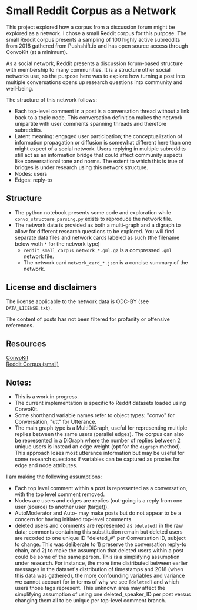 # Small Reddit Corpus as a Network

This project explored how a corpus from a discussion forum might be explored as a network. I chose a small Reddit corpus for this purpose. The small Reddit corpus presents a sampling of 100 highly active subreddits from 2018 gathered from Pushshift.io and has open source access through ConvoKit (at a minimum).

As a social network, Reddit presents a discussion forum-based structure with membership to many communities. It is a structure other social networks use, so the purpose here was to explore how turning a post into multiple conversations opens up research questions into community and well-being.

The structure of this network follows:
- Each top-level comment in a post is a conversation thread without a link back to a topic node. This conversation definition makes the network unipartite with user comments spanning threads and therefore subreddits.
- Latent meaning: engaged user participation; the conceptualization of information propagation or diffusion is somewhat different here than one might expect of a social network. Users replying in multiple subreddits still act as an information bridge that could affect community aspects like conversational tone and norms. The extent to which this is true of bridges is under research using this network structure.
- Nodes: users
- Edges: reply-to

## Structure

- The python notebook presents some code and exploration while `convo_structure_parsing.py` exists to reproduce the network file.
- The network data is provided as both a multi-graph and a digraph to allow for different research questions to be explored. You will find separate data files and network cards labeled as such (the filename below woth `*` for the network type)
    - `reddit_small_corpus_network_*.gml.gz` is a compressed `.gml` network file.
    - The network card `network_card_*.json` is a concise summary of the network.

## License and disclaimers

The license applicable to the network data is ODC-BY (see `DATA_LICENSE.txt`).

The content of posts has not been filtered for profanity or offensive references.

## Resources

[ConvoKit](https://github.com/CornellNLP/ConvoKit/blob/master/examples/Introduction_to_ConvoKit.ipynb)<br>
[Reddit Corpus (small)](https://convokit.cornell.edu/documentation/reddit-small.html)

## Notes:
- This is a work in progress.
- The current implementation is specific to Reddit datasets loaded using ConvoKit.
- Some shorthand variable names refer to object types: "convo" for Conversation, "utt" for Utterance.
- The main graph type is a MultiDiGraph, useful for representing multiple replies between the same users (parallel edges). The corpus can also be represented in a DiGraph where the number of replies between 2 unique users is instead an edge weight (opt for the `digraph` method). This approach loses most utterance information but may be useful for some research questions if variables can be captured as proxies for edge and node attributes.

I am making the following assumptions:
- Each top level comment within a post is represented as a conversation, with
the top level comment removed.
- Nodes are users and edges are replies (out-going is a reply from one user
(source) to another user (target)).
- AutoModerator and Auto- may make posts but do not appear to be a concern for having initiated top-level comments.
- deleted users and comments are represented as `[deleted]` in the raw data;
comments containing this substitution remain but deleted users are recoded to one unique ID "deleted_#" per Conversation ID, subject to change. This was deliberate to 1) preserve the conversation reply-to chain, and 2) to make the assumption that deleted users within a post could be some of the same person. This is a simplifying assumption under research. For instance, the more time distributed between earlier messages in the dataset's distribution of timestamps and 2018 (when this data was gathered), the more confounding variables and variance we cannot account for in terms of why we see `[deleted]` and which users those tags represent. This unknown area may affect the simplifying assumption of using one deleted_speaker_ID per post versus changing them all to be unique per top-level comment branch.

